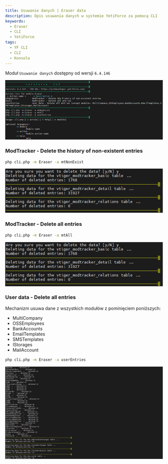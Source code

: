 ```yaml
---
title: Usuwanie danych | Eraser data
description: Opis usuwania danych w systemie YetiForce za pomocą CLI
keywords:
  - Eraser
  - CLI
  - YetiForce
tags:
  - YF CLI
  - CLI
  - Konsola
---
```


Moduł `Usuwanie danych` dostępny od wersji `6.4.146`

![Eraser CLI](Eraser-0.jpg)

### ModTracker - Delete the history of non-existent entries

```bash
php cli.php -m Eraser -a mtNonExist
```

![Eraser CLI](Eraser-1.jpg)

### ModTracker - Delete all entries

```bash
php cli.php -m Eraser -a mtAll
```

![Eraser CLI](Eraser-1.jpg)

### User data - Delete all entries

Mechanizm usuwa dane z wszystkich modułów z pominięciem poniższych:

- MultiCompany
- OSSEmployees
- BankAccounts
- EmailTemplates
- SMSTemplates
- IStorages
- MailAccount

```bash
php cli.php -m Eraser -a userEntries
```

![Eraser CLI](Eraser-2.jpg)
